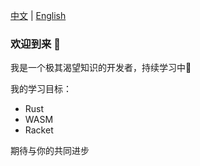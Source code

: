 <!--
**1024chen/1024chen** is a ✨ _special_ ✨ repository because its `README.md` (this file) appears on your GitHub profile.

Here are some ideas to get you started:

- 🔭 I’m currently working on ...
- 🌱 I’m currently learning ...
- 👯 I’m looking to collaborate on ...
- 🤔 I’m looking for help with ...
- 💬 Ask me about ...
- 📫 How to reach me: ...
- 😄 Pronouns: ...
- ⚡ Fun fact: ...
-->

[中文](./README.md) | [English](./README_en.md)

### 欢迎到来 👋

我是一个极其渴望知识的开发者，持续学习中🚐

我的学习目标：

* Rust
* WASM
* Racket

期待与你的共同进步
